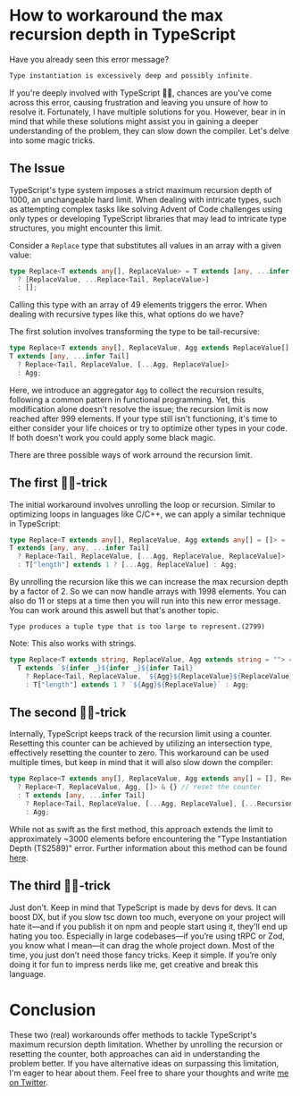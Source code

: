 # How to workaround the max recursion depth in TypeScript

Have you already seen this error message?

```ts
Type instantiation is excessively deep and possibly infinite.

```

If you're deeply involved with TypeScript 🧙‍♂️, chances are you've come across this error, causing frustration and leaving you unsure of how to resolve it. Fortunately, I have multiple solutions for you. However, bear in in mind that while these solutions might assist you in gaining a deeper understanding of the problem, they can slow down the compiler.
Let's delve into some magic tricks.

## The Issue

TypeScript's type system imposes a strict maximum recursion depth of 1000, an unchangeable hard limit. When dealing with intricate types, such as attempting complex tasks like solving Advent of Code challenges using only types or developing TypeScript libraries that may lead to intricate type structures, you might encounter this limit.

Consider a `Replace` type that substitutes all values in an array with a given value:

```ts
type Replace<T extends any[], ReplaceValue> = T extends [any, ...infer Tail]
  ? [ReplaceValue, ...Replace<Tail, ReplaceValue>]
  : [];

```

Calling this type with an array of 49 elements triggers the error. When dealing with recursive types like this, what options do we have?

The first solution involves transforming the type to be tail-recursive:

```ts
type Replace<T extends any[], ReplaceValue, Agg extends ReplaceValue[] = []> =
T extends [any, ...infer Tail]
  ? Replace<Tail, ReplaceValue, [...Agg, ReplaceValue]>
  : Agg;

```

Here, we introduce an aggregator `Agg` to collect the recursion results, following a common pattern in functional programming. Yet, this modification alone doesn't resolve the issue; the recursion limit is now reached after 999 elements. If your type still isn't functioning, it's time to either consider your life choices or try to optimize other types in your code. If both doesn't work you could apply some black magic.

There are three possible ways of work arround the recursion limit.

## The first 🧙‍♂️-trick

The initial workaround involves unrolling the loop or recursion. Similar to optimizing loops in languages like C/C++, we can apply a similar technique in TypeScript:

```ts
type Replace<T extends any[], ReplaceValue, Agg extends any[] = []> =
T extends [any, any, ...infer Tail]
  ? Replace<Tail, ReplaceValue, [...Agg, ReplaceValue, ReplaceValue]>
  : T["length"] extends 1 ? [...Agg, ReplaceValue] : Agg;

```

By unrolling the recursion like this we can increase the max recursion depth by a factor of 2. So we can now handle arrays with 1998 elements. You can also do 11 or steps at a time then you will run into this new error message. You can work around this aswell but that's another topic.

```
Type produces a tuple type that is too large to represent.(2799)

```

Note: This also works with strings.

```ts
type Replace<T extends string, ReplaceValue, Agg extends string = ""> =
  T extends `${infer _}${infer _}${infer Tail}`
    ? Replace<Tail, ReplaceValue, `${Agg}${ReplaceValue}${ReplaceValue}`>
    : T["length"] extends 1 ? `${Agg}${ReplaceValue}` : Agg;

```

## The second 🧙‍♂️-trick

Internally, TypeScript keeps track of the recursion limit using a counter. Resetting this counter can be achieved by utilizing an intersection type, effectively resetting the counter to zero. This workaround can be used multiple times, but keep in mind that it will also slow down the compiler:

```ts
type Replace<T extends any[], ReplaceValue, Agg extends any[] = [], RecursionCount extends any[] = []> = RecursionCount["length"] extends 500
  ? Replace<T, ReplaceValue, Agg, []> & {} // reset the counter
  : T extends [any, ...infer Tail]
    ? Replace<Tail, ReplaceValue, [...Agg, ReplaceValue], [...RecursionCount, unknown]>
    : Agg;

```

While not as swift as the first method, this approach extends the limit to approximately ~3000 elements before encountering the "Type Instantiation Depth (TS2589)" error. Further information about this method can be found [here](https://herringtondarkholme.github.io/2023/04/30/typescript-magic/).

## The third 🧙‍♂️-trick

Just don't. Keep in mind that TypeScript is made by devs for devs. It can boost DX, but if you slow tsc down too much, everyone on your project will hate it—and if you publish it on npm and people start using it, they'll end up hating you too. Especially in large codebases—if you’re using tRPC or Zod, you know what I mean—it can drag the whole project down. Most of the time, you just don’t need those fancy tricks. Keep it simple. If you’re only doing it for fun to impress nerds like me, get creative and break this language.

# Conclusion

These two (real) workarounds offer methods to tackle TypeScript's maximum recursion depth limitation. Whether by unrolling the recursion or resetting the counter, both approaches can aid in understanding the problem better. If you have alternative ideas on surpassing this limitation, I'm eager to hear about them. Feel free to share your thoughts and write [me on Twitter](https://twitter.com/KingPhipps).
